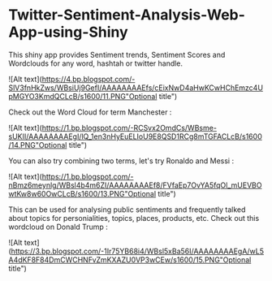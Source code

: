 # Twitter-Sentiment-Analysis-Web-App-using-Shiny

This shiny app provides Sentiment trends, Sentiment Scores and Wordclouds for any word, hashtah or twitter handle. 

![Alt text](https://4.bp.blogspot.com/-SlV3fnHkZws/WBsiUj9GefI/AAAAAAAAEfs/cEixNwD4aHwKCwHChEmzc4UpMGYO3KmdQCLcB/s1600/11.PNG"Optional title")


Check out the Word Cloud for term Manchester :


![Alt text](https://1.bp.blogspot.com/-RCSvx2OmdCs/WBsme-sUKII/AAAAAAAAEgI/lQ_1en3nHyEuELIoU9E8QSD1RCg8mTGFACLcB/s1600/14.PNG"Optional title")

You can also try combining two terms, let's try Ronaldo and Messi :

![Alt text](https://1.bp.blogspot.com/-nBmz6meynlg/WBsl4b4m6ZI/AAAAAAAAEf8/FVfaEp7OvYA5fqOl_mUEVBOwtKw8w60OwCLcB/s1600/13.PNG"Optional title")

This can be used for analysing public sentiments and frequently talked about topics for personialities, topics, places, products, etc. Check out this wordcloud on Donald Trump :


![Alt text](https://3.bp.blogspot.com/-1Ir75YB68i4/WBsl5xBa56I/AAAAAAAAEgA/wL5A4dKF8F84DmCWCHNFvZmKXAZU0VP3wCEw/s1600/15.PNG"Optional title")

